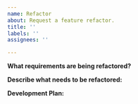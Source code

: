 ```yaml
---
name: Refactor
about: Request a feature refactor.
title: ''
labels: ''
assignees: ''

---
```


**What requirements are being refactored?**

**Describe what needs to be refactored:**

**Development Plan:**
